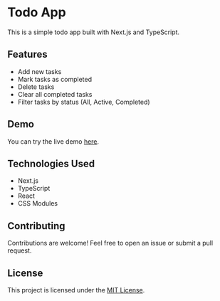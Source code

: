 # Todo App

This is a simple todo app built with Next.js and TypeScript.

## Features

- Add new tasks
- Mark tasks as completed
- Delete tasks
- Clear all completed tasks
- Filter tasks by status (All, Active, Completed)

## Demo

You can try the live demo [here](https://todos-app-ochre.vercel.app).

## Technologies Used

- Next.js
- TypeScript
- React
- CSS Modules

## Contributing

Contributions are welcome! Feel free to open an issue or submit a pull request.

## License

This project is licensed under the [MIT License](LICENSE).
